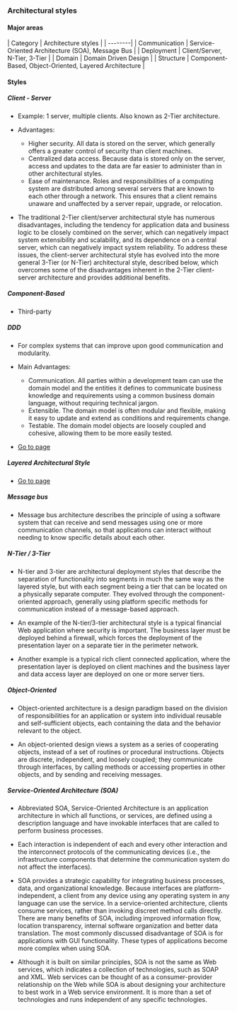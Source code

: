 ### Architectural styles

#### Major areas

| Category | Architecture styles |
| --------|
| Communication | Service-Oriented Architecture (SOA), Message Bus |
| Deployment | Client/Server, N-Tier, 3-Tier |
| Domain | Domain Driven Design |
| Structure | Component-Based, Object-Oriented, Layered Architecture |

#### Styles

##### Client - Server

- Example: 1 server, multiple clients. Also known as 2-Tier architecture.
- Advantages:
  - Higher security. All data is stored on the server, which generally offers a
  greater control of security than client machines.
  - Centralized data access. Because data is stored only on the server, access
  and updates to the data are far easier to administer than in other
  architectural styles.
  - Ease of maintenance. Roles and responsibilities of a computing system are
  distributed among several servers that are known to each other through a
  network. This ensures that a client remains unaware and unaffected by a server
  repair, upgrade, or relocation.

- The traditional 2-Tier client/server architectural style has numerous
disadvantages, including the tendency for application data and business logic
to be closely combined on the server, which can negatively impact system
extensibility and scalability, and its dependence on a central server, which can
negatively impact system reliability. To address these issues, the client-server
architectural style has evolved into the more general 3-Tier (or N-Tier)
architectural style, described below, which overcomes some of the disadvantages
inherent in the 2-Tier client-server architecture and provides additional
benefits.

##### Component-Based

- Third-party

##### DDD

- For complex systems that can improve upon good communication and modularity.
- Main Advantages:
  - Communication. All parties within a development team can use the domain
  model and the entities it defines to communicate business knowledge and
  requirements using a common business domain language, without requiring
  technical jargon.
  - Extensible. The domain model is often modular and flexible, making it easy
  to update and extend as conditions and requirements change.
  - Testable. The domain model objects are loosely coupled and cohesive,
  allowing them to be more easily tested.

- [Go to page](ddd/ddd.md)

##### Layered Architectural Style

- [Go to page](layer/layer_architecture.md)

##### Message bus

- Message bus architecture describes the principle of using a software system
that can receive and send messages using one or more communication channels, so
that applications can interact without needing to know specific details about
each other.

##### N-Tier / 3-Tier

- N-tier and 3-tier are architectural deployment styles that describe the
separation of functionality into segments in much the same way as the layered
style, but with each segment being a tier that can be located on a physically
separate computer. They evolved through the component-oriented approach,
generally using platform specific methods for communication instead of a
message-based approach.

- An example of the N-tier/3-tier architectural style is a typical financial Web
application where security is important. The business layer must be deployed
behind a firewall, which forces the deployment of the presentation layer on a
separate tier in the perimeter network.

- Another example is a typical rich client connected application, where the
presentation layer is deployed on client machines and the business layer and
data access layer are deployed on one or more server tiers.

##### Object-Oriented

- Object-oriented architecture is a design paradigm based on the division of
responsibilities for an application or system into individual reusable and
self-sufficient objects, each containing the data and the behavior relevant to
the object.

- An object-oriented design views a system as a series of cooperating objects,
instead of a set of routines or procedural instructions. Objects are discrete,
independent, and loosely coupled; they communicate through interfaces, by
calling methods or accessing properties in other objects, and by sending and
receiving messages.

##### Service-Oriented Architecture (SOA)

- Abbreviated SOA, Service-Oriented Architecture is an application architecture
in which all functions, or services, are defined using a description language
and have invokable interfaces that are called to perform business processes.
- Each interaction is independent of each and every other interaction and the
interconnect protocols of the communicating devices (i.e., the infrastructure
components that determine the communication system do not affect the
interfaces).

- SOA provides a strategic capability for integrating business processes, data,
and organizational knowledge. Because interfaces are platform-independent, a
client from any device using any operating system in any language can use the
service. In a service-oriented architecture, clients consume services,
rather than invoking discreet method calls directly. There are many benefits of
SOA, including improved information flow, location transparency, internal
software organization and better data translation. The most commonly discussed
disadvantage of SOA is for applications with GUI functionality. These types of
applications become more complex when using SOA.

- Although it is built on similar principles, SOA is not the same as Web
services, which indicates a collection of technologies, such as SOAP and XML.
Web services can be thought of as a consumer-provider relationship on the Web
while SOA is about designing your architecture to best work in a Web service
environment. It is more than a set of technologies and runs independent of any
specific technologies.
